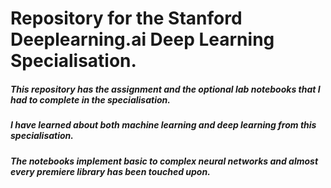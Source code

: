 # Repository for the Stanford Deeplearning.ai Deep Learning Specialisation.

##### This repository has the assignment and the optional lab notebooks that I had to complete in the specialisation.
##### I have learned about both machine learning and deep learning from this specialisation.
##### The notebooks implement basic to complex neural networks and almost every premiere library has been touched upon.
